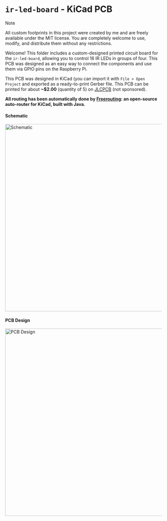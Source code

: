 # `ir-led-board` - KiCad PCB
> [!NOTE]  
> All custom footprints in this project were created by me and are freely available under the MIT license. You are completely welcome to use, modify, and distribute them without any restrictions.

Welcome! This folder includes a custom-designed printed circuit board for the `ir-led-board`, allowing you to control 16 IR LEDs in groups of four. This PCB was designed as an easy way to connect the components and use them via GPIO pins on the Raspberry Pi.

This PCB was designed in KiCad (you can import it with `File > Open Project` and exported as a ready-to-print Gerber file. This PCB can be printed for about **~$2.00** (quantity of 5) on [JLCPCB](https://jlcpcb.com/) (not sponsored).

**All routing has been automatically done by [Freerouting](https://github.com/freerouting/freerouting): an open-source auto-router for KiCad, built with Java.**

#### Schematic
<img src="https://github.com/user-attachments/assets/6e260d4a-a332-4b13-92a8-1d981e03b3b7" alt="Schematic" width="600"/>

#### PCB Design
<img src="https://github.com/user-attachments/assets/892acb49-c153-4012-a20d-3f0a2753174f" alt="PCB Design" width="600"/>
